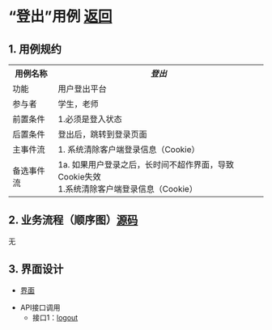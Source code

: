 # “登出”用例 <a href="https://github.com/WangHanWei19971211/is_analysis/blob/master/test6/README.md">返回</a>

## 1. 用例规约

<table>
  <tr>
    <th colspan="4">用例名称</th>
    <th colspan="3"><span style="font-weight:bold;font-style:italic">登出</span></th>
  </tr>
  <tr>
    <td colspan="4">功能</td>
    <td colspan="3">用户登出平台</td>
  </tr>
  <tr>
    <td colspan="4">参与者</td>
    <td colspan="3">学生，老师</td>
  </tr>
  <tr>
    <td colspan="4">前置条件</td>
    <td colspan="3">1.必须是登入状态<br></td>
  </tr>
  <tr>
    <td colspan="4">后置条件</td>
    <td colspan="3">登出后，跳转到登录页面<br></td>
  </tr>
  <tr>
    <td colspan="4">主事件流</td>
    <td colspan="3">1. 系统清除客户端登录信息（Cookie）</td>
  </tr>
  <tr>
    <td colspan="4">备选事件流</td>
    <td colspan="3">1a. 如果用户登录之后，长时间不超作界面，导致Cookie失效 <br>   1.系统清除客户端登录信息（Cookie）</td>
  </tr>
</table>

## 2. 业务流程（顺序图）<a href="https://github.com/WangHanWei19971211/is_analysis/blob/master/test6/用例/src/uml6.8.puml">源码</a>
无
## 3. 界面设计
* <a href="https://wanghanwei19971211.github.io/is_analysis_pages/test6/6.9.html">界面</a>
- API接口调用
    - 接口1：[logout](../接口/logout.md)
